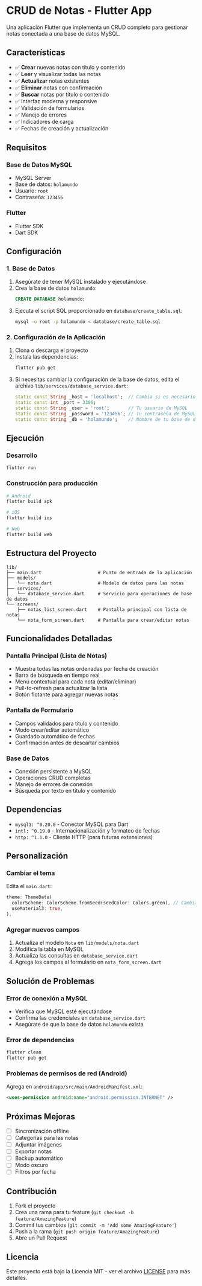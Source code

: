 # CRUD de Notas - Flutter App

Una aplicación Flutter que implementa un CRUD completo para gestionar notas conectada a una base de datos MySQL.

## Características

- ✅ **Crear** nuevas notas con título y contenido
- ✅ **Leer** y visualizar todas las notas
- ✅ **Actualizar** notas existentes
- ✅ **Eliminar** notas con confirmación
- ✅ **Buscar** notas por título o contenido
- ✅ Interfaz moderna y responsive
- ✅ Validación de formularios
- ✅ Manejo de errores
- ✅ Indicadores de carga
- ✅ Fechas de creación y actualización

## Requisitos

### Base de Datos MySQL
- MySQL Server
- Base de datos: `holamundo`
- Usuario: `root`
- Contraseña: `123456`

### Flutter
- Flutter SDK
- Dart SDK

## Configuración

### 1. Base de Datos

1. Asegúrate de tener MySQL instalado y ejecutándose
2. Crea la base de datos `holamundo`:
   ```sql
   CREATE DATABASE holamundo;
   ```
3. Ejecuta el script SQL proporcionado en `database/create_table.sql`:
   ```bash
   mysql -u root -p holamundo < database/create_table.sql
   ```

### 2. Configuración de la Aplicación

1. Clona o descarga el proyecto
2. Instala las dependencias:
   ```bash
   flutter pub get
   ```
3. Si necesitas cambiar la configuración de la base de datos, edita el archivo `lib/services/database_service.dart`:
   ```dart
   static const String _host = 'localhost';  // Cambia si es necesario
   static const int _port = 3306;
   static const String _user = 'root';       // Tu usuario de MySQL
   static const String _password = '123456'; // Tu contraseña de MySQL
   static const String _db = 'holamundo';    // Nombre de tu base de datos
   ```

## Ejecución

### Desarrollo
```bash
flutter run
```

### Construcción para producción
```bash
# Android
flutter build apk

# iOS
flutter build ios

# Web
flutter build web
```

## Estructura del Proyecto

```
lib/
├── main.dart                     # Punto de entrada de la aplicación
├── models/
│   └── nota.dart                 # Modelo de datos para las notas
├── services/
│   └── database_service.dart     # Servicio para operaciones de base de datos
└── screens/
    ├── notas_list_screen.dart    # Pantalla principal con lista de notas
    └── nota_form_screen.dart     # Pantalla para crear/editar notas
```

## Funcionalidades Detalladas

### Pantalla Principal (Lista de Notas)
- Muestra todas las notas ordenadas por fecha de creación
- Barra de búsqueda en tiempo real
- Menú contextual para cada nota (editar/eliminar)
- Pull-to-refresh para actualizar la lista
- Botón flotante para agregar nuevas notas

### Pantalla de Formulario
- Campos validados para título y contenido
- Modo crear/editar automático
- Guardado automático de fechas
- Confirmación antes de descartar cambios

### Base de Datos
- Conexión persistente a MySQL
- Operaciones CRUD completas
- Manejo de errores de conexión
- Búsqueda por texto en título y contenido

## Dependencias

- `mysql1: ^0.20.0` - Conector MySQL para Dart
- `intl: ^0.19.0` - Internacionalización y formateo de fechas
- `http: ^1.1.0` - Cliente HTTP (para futuras extensiones)

## Personalización

### Cambiar el tema
Edita el `main.dart`:
```dart
theme: ThemeData(
  colorScheme: ColorScheme.fromSeed(seedColor: Colors.green), // Cambia el color
  useMaterial3: true,
),
```

### Agregar nuevos campos
1. Actualiza el modelo `Nota` en `lib/models/nota.dart`
2. Modifica la tabla en MySQL
3. Actualiza las consultas en `database_service.dart`
4. Agrega los campos al formulario en `nota_form_screen.dart`

## Solución de Problemas

### Error de conexión a MySQL
- Verifica que MySQL esté ejecutándose
- Confirma las credenciales en `database_service.dart`
- Asegúrate de que la base de datos `holamundo` exista

### Error de dependencias
```bash
flutter clean
flutter pub get
```

### Problemas de permisos de red (Android)
Agrega en `android/app/src/main/AndroidManifest.xml`:
```xml
<uses-permission android:name="android.permission.INTERNET" />
```

## Próximas Mejoras

- [ ] Sincronización offline
- [ ] Categorías para las notas
- [ ] Adjuntar imágenes
- [ ] Exportar notas
- [ ] Backup automático
- [ ] Modo oscuro
- [ ] Filtros por fecha

## Contribución

1. Fork el proyecto
2. Crea una rama para tu feature (`git checkout -b feature/AmazingFeature`)
3. Commit tus cambios (`git commit -m 'Add some AmazingFeature'`)
4. Push a la rama (`git push origin feature/AmazingFeature`)
5. Abre un Pull Request

## Licencia

Este proyecto está bajo la Licencia MIT - ver el archivo [LICENSE](LICENSE) para más detalles.
